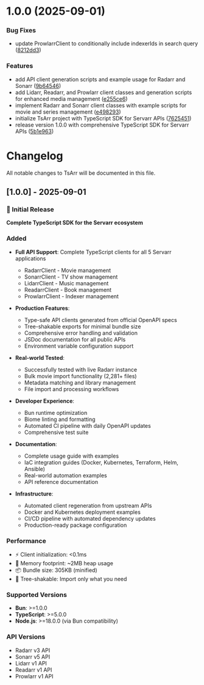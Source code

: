 # 1.0.0 (2025-09-01)


### Bug Fixes

* update ProwlarrClient to conditionally include indexerIds in search query ([8212dd3](https://github.com/robbeverhelst/tsarr/commit/8212dd32df9c64195d0d3011cf8b35ea848caac4))


### Features

* add API client generation scripts and example usage for Radarr and Sonarr ([9b64546](https://github.com/robbeverhelst/tsarr/commit/9b64546cc7f14e6e05a205dfa524a213e60e312c))
* add Lidarr, Readarr, and Prowlarr client classes and generation scripts for enhanced media management ([e255ce6](https://github.com/robbeverhelst/tsarr/commit/e255ce6a15e1e9539ae27e238a63e331a4303778))
* implement Radarr and Sonarr client classes with example scripts for movie and series management ([e498293](https://github.com/robbeverhelst/tsarr/commit/e498293a4d86f0fe6e878bf5d48decb30a1725a4))
* initialize TsArr project with TypeScript SDK for Servarr APIs ([7625451](https://github.com/robbeverhelst/tsarr/commit/7625451d2a5487624a7d35c8e4135e6d6951ec1a))
* release version 1.0.0 with comprehensive TypeScript SDK for Servarr APIs ([5b1e963](https://github.com/robbeverhelst/tsarr/commit/5b1e963602b056b54418a6b696b94ca0577b93a0))

# Changelog

All notable changes to TsArr will be documented in this file.

## [1.0.0] - 2025-09-01

### 🎉 Initial Release

**Complete TypeScript SDK for the Servarr ecosystem**

### Added
- **Full API Support**: Complete TypeScript clients for all 5 Servarr applications
  - RadarrClient - Movie management
  - SonarrClient - TV show management  
  - LidarrClient - Music management
  - ReadarrClient - Book management
  - ProwlarrClient - Indexer management

- **Production Features**:
  - Type-safe API clients generated from official OpenAPI specs
  - Tree-shakable exports for minimal bundle size
  - Comprehensive error handling and validation
  - JSDoc documentation for all public APIs
  - Environment variable configuration support

- **Real-world Tested**:
  - Successfully tested with live Radarr instance
  - Bulk movie import functionality (2,281+ files)
  - Metadata matching and library management
  - File import and processing workflows

- **Developer Experience**:
  - Bun runtime optimization
  - Biome linting and formatting
  - Automated CI pipeline with daily OpenAPI updates
  - Comprehensive test suite

- **Documentation**:
  - Complete usage guide with examples
  - IaC integration guides (Docker, Kubernetes, Terraform, Helm, Ansible)
  - Real-world automation examples
  - API reference documentation

- **Infrastructure**:
  - Automated client regeneration from upstream APIs
  - Docker and Kubernetes deployment examples
  - CI/CD pipeline with automated dependency updates
  - Production-ready package configuration

### Performance
- ⚡ Client initialization: <0.1ms
- 💾 Memory footprint: ~2MB heap usage
- 📦 Bundle size: 305KB (minified)
- 🌳 Tree-shakable: Import only what you need

### Supported Versions
- **Bun**: >=1.0.0
- **TypeScript**: >=5.0.0
- **Node.js**: >=18.0.0 (via Bun compatibility)

### API Versions
- Radarr v3 API
- Sonarr v5 API  
- Lidarr v1 API
- Readarr v1 API
- Prowlarr v1 API
